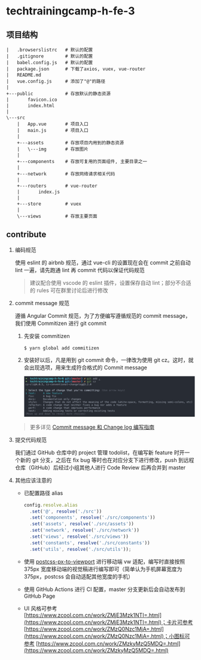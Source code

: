 # techtrainingcamp-h-fe-3

## 项目结构

```
|   .browserslistrc   # 默认的配置
|   .gitignore        # 默认的配置
|   babel.config.js   # 默认的配置
|   package.json      # 下载了axios, vuex, vue-router
|   README.md
|   vue.config.js     # 添加了"@"的路径
|
+---public            # 存放默认的静态资源
|       favicon.ico
|       index.html
|
\---src
    |   App.vue       # 项目入口
    |   main.js       # 项目入口
    |
    +---assets        # 存放项目内用到的静态资源
    |   \---img       # 存放图片
    |
    +---components    # 存放可复用的页面组件, 主要目录之一
    |
    +---network       # 存放网络请求相关代码
    |
    +---routers       # vue-router
    |       index.js
    |
    +---store         # vuex
    |
    \---views         # 存放主要页面
```

## contribute

1. 编码规范

    使用 eslint 的 airbnb 规范，通过 vue-cli 的设置现在会在 commit 之前自动 lint 一遍，请先跑通 lint 再 commit 代码以保证代码规范

    > 建议配合使用 vscode 的 eslint 插件，设置保存自动 lint；部分不合适的 rules 可在群里讨论后进行修改

2. commit message 规范

    遵循 Angular Commit 规范，为了方便编写遵循规范的 commit message，我们使用 Commitizen 进行 git commit

    1. 先安装 commitizen

        ```shell
        $ yarn global add commitizen
        ```

    2. 安装好以后，凡是用到 git commit 命令，一律改为使用 git cz。这时，就会出现选项，用来生成符合格式的 Commit message

        ![git cz](./docs/assets/git-cz.png)

    > 更多详见 [Commit message 和 Change log 编写指南](https://www.ruanyifeng.com/blog/2016/01/commit_message_change_log.html)

3. 提交代码规范

    我们通过 GitHub 仓库中的 project 管理 todolist，在编写新 feature 时开一个新的 git 分支，之后在 fix bug 等时也在对应分支下进行修改，push 到远程仓库（GitHub）后经过小组其他人进行 Code Review 后再合并到 master

4. 其他应该注意的

    - 已配置路径 alias

        ```js
        config.resolve.alias
          .set('@', resolve('./src'))
          .set('components', resolve('./src/components'))
          .set('assets', resolve('./src/assets'))
          .set('network', resolve('./src/network'))
          .set('views', resolve('./src/views'))
          .set('constants', resolve('./src/constants'))
          .set('utils', resolve('./src/utils'));
        ```

    - 使用 [postcss-px-to-viewport](https://github.com/evrone/postcss-px-to-viewport) 进行移动端 vw 适配，编写时直接按照 375px 宽度移动端的视觉稿进行编写即可（简单认为手机屏幕宽度为 375px，postcss 会自动适配其他宽度的手机）

    - 使用 GitHub Actions 进行 CI 配置，master 分支更新后会自动发布到 GitHub Page

    - UI 风格可参考 [https://www.zcool.com.cn/work/ZMjE3Mzk1NTI=.html](https://www.zcool.com.cn/work/ZMjE3Mzk1NTI=.html)；卡片可参考 [https://www.zcool.com.cn/work/ZMzQ0Nzc1MjA=.html](https://www.zcool.com.cn/work/ZMzQ0Nzc1MjA=.html)；小图标可参考 [https://www.zcool.com.cn/work/ZMzkyMzQ5MDQ=.html](https://www.zcool.com.cn/work/ZMzkyMzQ5MDQ=.html)
